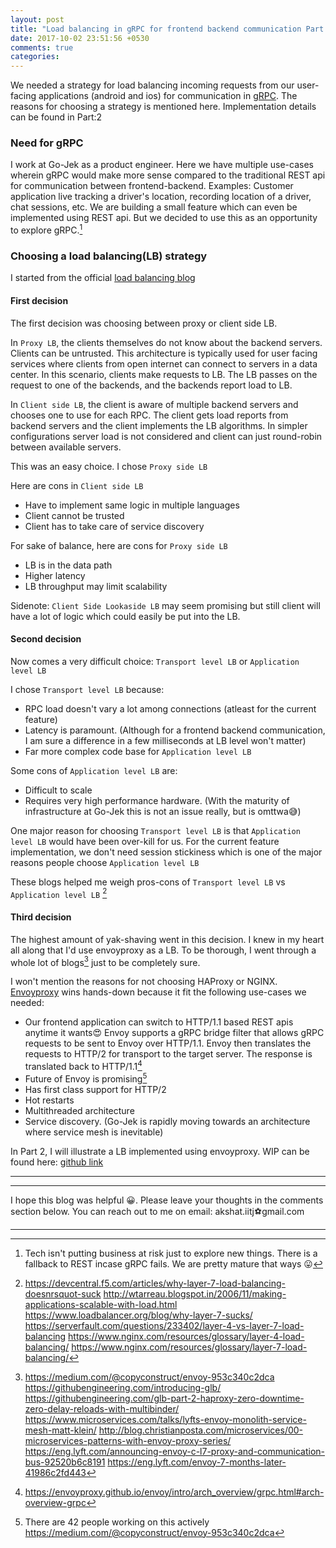 ```yaml
---
layout: post
title: "Load balancing in gRPC for frontend backend communication Part:1"
date: 2017-10-02 23:51:56 +0530
comments: true
categories:
---
```


We needed a strategy for load balancing incoming requests from our user-facing applications (android and ios) for communication in [gRPC](http://grpc.io/). The reasons for choosing a strategy is mentioned here. Implementation details can be found in Part:2
<!-- more -->

### Need for gRPC

I work at Go-Jek as a product engineer. Here we have multiple use-cases wherein gRPC would make more sense compared to the traditional REST api for communication between frontend-backend. Examples: Customer application live tracking a driver's location, recording location of a driver, chat sessions, etc. We are building a small feature which can even be implemented using REST api. But we decided to use this as an opportunity to explore gRPC.[^1]

### Choosing a load balancing(LB) strategy

I started from the official [load balancing blog](https://grpc.io/blog/loadbalancing)

#### First decision

The first decision was choosing between proxy or client side LB.

In `Proxy LB`, the clients themselves do not know about the backend servers. Clients can be untrusted. This architecture is typically used for user facing services where clients from open internet can connect to servers in a data center. In this scenario, clients make requests to LB. The LB passes on the request to one of the backends, and the backends report load to LB.

In `Client side LB`, the client is aware of multiple backend servers and chooses one to use for each RPC. The client gets load reports from backend servers and the client implements the LB algorithms. In simpler configurations server load is not considered and client can just round-robin between available servers.

This was an easy choice. I chose `Proxy side LB`

Here are cons in `Client side LB`

- Have to implement same logic in multiple languages
- Client cannot be trusted
- Client has to take care of service discovery

For sake of balance, here are cons for `Proxy side LB`

- LB is in the data path
- Higher latency
- LB throughput may limit scalability

Sidenote: `Client Side Lookaside LB` may seem promising but still client will have a lot of logic which could easily be put into the LB.

#### Second decision

Now comes a very difficult choice: `Transport level LB` or `Application level LB`

I chose `Transport level LB` because:

- RPC load doesn't vary a lot among connections (atleast for the current feature)
- Latency is paramount. (Although for a frontend backend communication, I am sure a difference in a few milliseconds at LB level won't matter)
- Far more complex code base for `Application level LB`

Some cons of `Application level LB` are:

- Difficult to scale
- Requires very high performance hardware. (With the maturity of infrastructure at Go-Jek this is not an issue really, but is omttwa😅)

One major reason for choosing `Transport level LB` is that `Application level LB` would have been over-kill for us. For the current feature implementation, we don't need session stickiness which is one of the major reasons people choose `Application level LB`

These blogs helped me weigh pros-cons of `Transport level LB` vs `Application level LB` [^2]

#### Third decision

The highest amount of yak-shaving went in this decision. I knew in my heart all along that I'd use envoyproxy as a LB. To be thorough, I went through a whole lot of blogs[^3] just to be completely sure.

I won't mention the reasons for not choosing HAProxy or NGINX. [Envoyproxy](http://envoyproxy.github.io/) wins hands-down because it fit the following use-cases we needed:

- Our frontend application can switch to HTTP/1.1 based REST apis anytime it wants😍 Envoy supports a gRPC bridge filter that allows gRPC requests to be sent to Envoy over HTTP/1.1. Envoy then translates the requests to HTTP/2 for transport to the target server. The response is translated back to HTTP/1.1[^4]
- Future of Envoy is promising[^5]
- Has first class support for HTTP/2
- Hot restarts
- Multithreaded architecture
- Service discovery. (Go-Jek is rapidly moving towards an architecture where service mesh is inevitable)

In Part 2, I will illustrate a LB implemented using envoyproxy. WIP can be found here: [github link](https://github.com/olttwa/grpc-envoyproxy)

***
***
I hope this blog was helpful 😀. Please leave your thoughts in the comments section below. You can reach out to me on email: akshat.iitj⚽gmail.com
***
[^1]: Tech isn't putting business at risk just to explore new things. There is a fallback to REST incase gRPC fails. We are pretty mature that ways 😛
[^2]: <https://devcentral.f5.com/articles/why-layer-7-load-balancing-doesnrsquot-suck> <http://wtarreau.blogspot.in/2006/11/making-applications-scalable-with-load.html> <https://www.loadbalancer.org/blog/why-layer-7-sucks/> <https://serverfault.com/questions/233402/layer-4-vs-layer-7-load-balancing> <https://www.nginx.com/resources/glossary/layer-4-load-balancing/> <https://www.nginx.com/resources/glossary/layer-7-load-balancing/>
[^3]: <https://medium.com/@copyconstruct/envoy-953c340c2dca> <https://githubengineering.com/introducing-glb/> <https://githubengineering.com/glb-part-2-haproxy-zero-downtime-zero-delay-reloads-with-multibinder/> <https://www.microservices.com/talks/lyfts-envoy-monolith-service-mesh-matt-klein/> <http://blog.christianposta.com/microservices/00-microservices-patterns-with-envoy-proxy-series/> <https://eng.lyft.com/announcing-envoy-c-l7-proxy-and-communication-bus-92520b6c8191> <https://eng.lyft.com/envoy-7-months-later-41986c2fd443>
[^4]: <https://envoyproxy.github.io/envoy/intro/arch_overview/grpc.html#arch-overview-grpc>
[^5]: There are 42 people working on this actively <https://medium.com/@copyconstruct/envoy-953c340c2dca>

